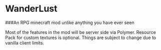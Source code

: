 # WanderLust
###An RPG minecraft mod unlike anything you have ever seen

Most of the features in the mod will be server side via Polymer. Resource Pack for custom textures is optional. 
Things are subject to change due to vanilla client limits.